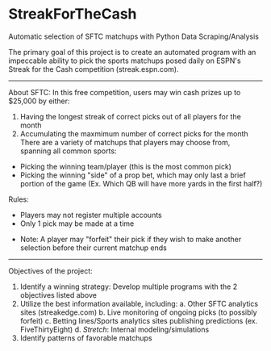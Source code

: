 # StreakForTheCash
Automatic selection of SFTC matchups with Python Data Scraping/Analysis

The primary goal of this project is to create an automated program with an impeccable ability to pick the sports matchups posed daily on ESPN's Streak for the Cash competition (streak.espn.com).

- - - -

About SFTC:
In this free competition, users may win cash prizes up to $25,000 by either:
1.  Having the longest streak of correct picks out of all players for the month
2.  Accumulating the maxmimum number of correct picks for the month
There are a variety of matchups that players may choose from, spanning all common sports:
- Picking the winning team/player (this is the most common pick)
- Picking the winning "side" of a prop bet, which may only last a brief portion of the game (Ex. Which QB will have more yards in the first half?)

Rules:
- Players may not register multiple accounts
- Only 1 pick may be made at a time
* Note: A player may "forfeit" their pick if they wish to make another selection before their current matchup ends

- - - -
Objectives of the project:
1. Identify a winning strategy: Develop multiple programs with the 2 objectives listed above
2. Utilize the best information available, including:
  a. Other SFTC analytics sites (streakedge.com)
  b. Live monitoring of ongoing picks (to possibly forfeit)
  c. Betting lines/Sports analytics sites publishing predictions (ex. FiveThirtyEight)
  d. *Stretch*: Internal modeling/simulations
3. Identify patterns of favorable matchups
